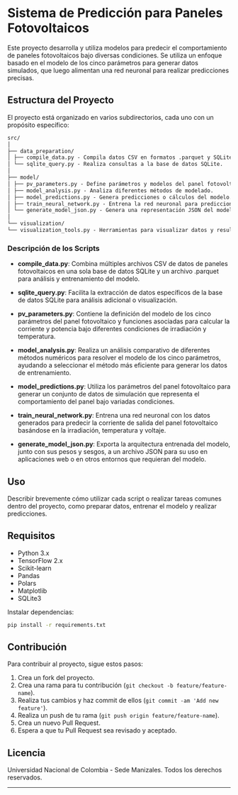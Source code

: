 # Sistema de Predicción para Paneles Fotovoltaicos

Este proyecto desarrolla y utiliza modelos para predecir el comportamiento de paneles fotovoltaicos bajo diversas condiciones. Se utiliza un enfoque basado en el modelo de los cinco parámetros para generar datos simulados, que luego alimentan una red neuronal para realizar predicciones precisas.

## Estructura del Proyecto

El proyecto está organizado en varios subdirectorios, cada uno con un propósito específico:

```txt
src/
│
├── data_preparation/
│ ├── compile_data.py - Compila datos CSV en formatos .parquet y SQLite.
│ └── sqlite_query.py - Realiza consultas a la base de datos SQLite.
│
├── model/
│ ├── pv_parameters.py - Define parámetros y modelos del panel fotovoltaico.
│ ├── model_analysis.py - Analiza diferentes métodos de modelado.
│ ├── model_predictions.py - Genera predicciones o cálculos del modelo.
│ ├── train_neural_network.py - Entrena la red neuronal para predicciones.
│ └── generate_model_json.py - Genera una representación JSON del modelo.
│
└── visualization/
└── visualization_tools.py - Herramientas para visualizar datos y resultados (sugerido).
```


### Descripción de los Scripts

- **compile_data.py**: Combina múltiples archivos CSV de datos de paneles fotovoltaicos en una sola base de datos SQLite y un archivo .parquet para análisis y entrenamiento del modelo.

- **sqlite_query.py**: Facilita la extracción de datos específicos de la base de datos SQLite para análisis adicional o visualización.

- **pv_parameters.py**: Contiene la definición del modelo de los cinco parámetros del panel fotovoltaico y funciones asociadas para calcular la corriente y potencia bajo diferentes condiciones de irradiación y temperatura.

- **model_analysis.py**: Realiza un análisis comparativo de diferentes métodos numéricos para resolver el modelo de los cinco parámetros, ayudando a seleccionar el método más eficiente para generar los datos de entrenamiento.

- **model_predictions.py**: Utiliza los parámetros del panel fotovoltaico para generar un conjunto de datos de simulación que representa el comportamiento del panel bajo variadas condiciones.

- **train_neural_network.py**: Entrena una red neuronal con los datos generados para predecir la corriente de salida del panel fotovoltaico basándose en la irradiación, temperatura y voltaje.

- **generate_model_json.py**: Exporta la arquitectura entrenada del modelo, junto con sus pesos y sesgos, a un archivo JSON para su uso en aplicaciones web o en otros entornos que requieran del modelo.

## Uso

Describir brevemente cómo utilizar cada script o realizar tareas comunes dentro del proyecto, como preparar datos, entrenar el modelo y realizar predicciones.

## Requisitos

- Python 3.x
- TensorFlow 2.x
- Scikit-learn
- Pandas
- Polars
- Matplotlib
- SQLite3

Instalar dependencias:

```bash
pip install -r requirements.txt
```


## Contribución

Para contribuir al proyecto, sigue estos pasos:

1. Crea un fork del proyecto.
2. Crea una rama para tu contribución (`git checkout -b feature/feature-name`).
3. Realiza tus cambios y haz commit de ellos (`git commit -am 'Add new feature'`).
4. Realiza un push de tu rama (`git push origin feature/feature-name`).
5. Crea un nuevo Pull Request.
6. Espera a que tu Pull Request sea revisado y aceptado.

## Licencia

Universidad Nacional de Colombia - Sede Manizales. Todos los derechos reservados.

---

